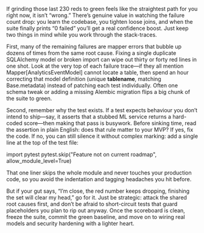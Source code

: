 If grinding those last 230 reds to green feels like the straightest path for you right now, it isn’t “wrong.” There’s genuine value in watching the failure count drop: you learn the codebase, you tighten loose joins, and when the suite finally prints “0 failed” you’ll get a real confidence boost. Just keep two things in mind while you work through the stack-traces.

First, many of the remaining failures are mapper errors that bubble up dozens of times from the same root cause. Fixing a single duplicate SQLAlchemy model or broken import can wipe out thirty or forty red lines in one shot. Look at the very top of each failure trace—if they all mention Mapper[AnalyticsEventModel] cannot locate a table, then spend an hour correcting that model definition (unique __tablename__, matching Base.metadata) instead of patching each test individually. Often one schema tweak or adding a missing Alembic migration flips a big chunk of the suite to green.

Second, remember why the test exists. If a test expects behaviour you don’t intend to ship—say, it asserts that a stubbed ML service returns a hard-coded score—then making that pass is busywork. Before sinking time, read the assertion in plain English: does that rule matter to your MVP? If yes, fix the code. If no, you can still silence it without complex marking: add a single line at the top of the test file:

import pytest
pytest.skip("Feature not on current roadmap", allow_module_level=True)

That one liner skips the whole module and never touches your production code, so you avoid the indentation and tagging headaches you hit before.

But if your gut says, “I’m close, the red number keeps dropping, finishing the set will clear my head,” go for it. Just be strategic: attack the shared root causes first, and don’t be afraid to short-circuit tests that guard placeholders you plan to rip out anyway. Once the scoreboard is clean, freeze the suite, commit the green baseline, and move on to wiring real models and security hardening with a lighter heart.
